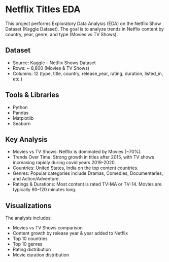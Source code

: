 # Netflix Titles EDA

This project performs Exploratory Data Analysis (EDA) on the Netflix Show Dataset (Kaggle Dataset). The goal is to analyze trends in Netflix content by country, year, genre, and type (Movies vs TV Shows).

## Dataset

- Source: Kaggle – Netflix Shows Dataset
- Rows: ~ 8,800 (Movies & TV Shows)
- Columns: 12 (type, title, country, release_year, rating, duration, listed_in, etc.)

## Tools & Libraries
* Python
* Pandas
* Matplotlib
* Seaborn

## Key Analysis
- Movies vs TV Shows: Netflix is dominated by Movies (~70%).
- Trends Over Time: Strong growth in titles after 2015, with TV shows increasing rapidly during covid years 2019-2020.
- Countries: United States, India on the top content countries.
- Genres: Popular categories include Dramas, Comedies, Documentaries, and Action/Adventure.
- Ratings & Durations: Most content is rated TV-MA or TV-14. Movies are typically 90–120 minutes long.

## Visualizations
The analysis includes:
- Movies vs TV Shows comparison
- Content growth by release year & year added to Netflix
- Top 10 countries
- Top 10 genres
- Rating distribution
- Movie duration distribution
